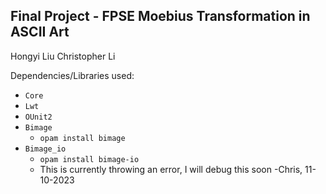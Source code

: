 Final Project - FPSE
Moebius Transformation in ASCII Art
--------------------------------


Hongyi Liu
Christopher Li

Dependencies/Libraries used:

- `Core`
- `Lwt`
- `OUnit2`
- `Bimage`
  - `opam install bimage`
- `Bimage_io`
  - `opam install bimage-io`
  - This is currently throwing an error, I will debug this soon -Chris, 11-10-2023
